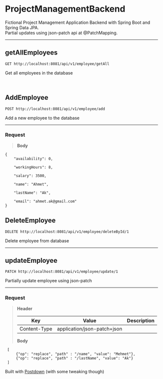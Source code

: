 # ProjectManagementBackend
Fictional Project Management Application Backend with Spring Boot and Spring Data JPA.
<br>Partial updates using json-patch api at @PatchMapping.

----------------

## getAllEmployees

```
GET http://localhost:8081/api/v1/employee/getAll
```

Get all employees in the database

<br>

## AddEmployee

```
POST http://localhost:8081/api/v1/employee/add
```

Add a new employee to the database

----------------

### Request

> **Body**
> 
 ```
 {
     "availability": 0,

     "workingHours": 8,

     "salary": 3500,

     "name": "Ahmet",

     "lastName": "Ak",

     "email": "ahmet.ak@gmail.com"
 }
``` 

## DeleteEmployee

```
DELETE http://localhost:8081/api/v1/employee/deleteById/1
```

Delete employee from database

----------------

## updateEmployee

```
PATCH http://localhost:8081/api/v1/employee/update/1
```

Partially update employee using json-patch

----------------

### Request

> 
> **Header**
> 
> |Key|Value|Description|
> |---|---|---|
> |Content-Type|application/json-patch+json||
> 
> **Body**
> 
>
```
 [
     {"op": "replace", "path" : "/name", "value": "Mehmet"},
     {"op": "replace", "path" : "/lastName", "value": "Ak"}
 ]
 ``` 

Built with [Postdown][PyPI] (with some tweaking though)

[PyPI]:    https://pypi.python.org/pypi/Postdown

